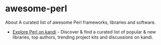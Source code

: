 # awesome-perl
About A curated list of awesome Perl frameworks, libraries and software.
* [Explore Perl on kandi](https://kandi.openweaver.com/explore/perl) - Discover & find a curated list of popular & new libraries, top authors, trending project kits and discussions on kandi.
